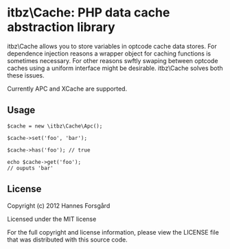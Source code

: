 itbz\Cache: PHP data cache abstraction library
==============================================

itbz\Cache allows you to store variables in optcode cache data stores. For
dependence injection reasons a wrapper object for caching functions is sometimes
necessary. For other reasons swftly swaping between optcode caches using a
uniform interface might be desirable. itbz\Cache solves both these issues.

Currently APC and XCache are supported.

## Usage

    $cache = new \itbz\Cache\Apc();
    
    $cache->set('foo', 'bar');
    
    $cache->has('foo'); // true
    
    echo $cache->get('foo');
    // ouputs 'bar'

## License

Copyright (c) 2012 Hannes Forsgård

Licensed under the MIT license

For the full copyright and license information, please view
the LICENSE file that was distributed with this source code.
